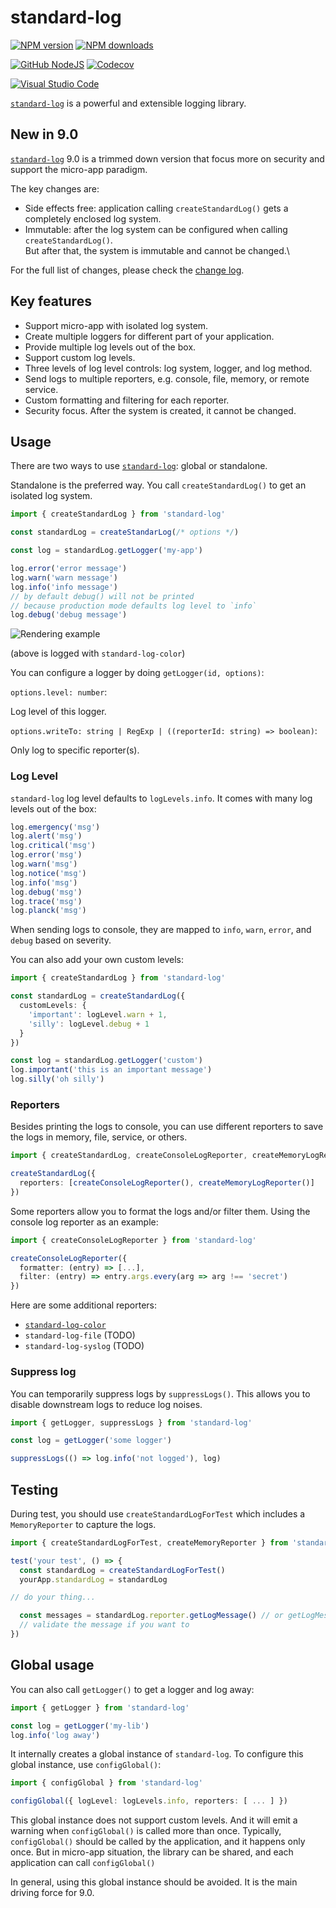 # standard-log

[![NPM version][npm-image]][npm-url]
[![NPM downloads][downloads-image]][downloads-url]

[![GitHub NodeJS][github-nodejs]][github-action-url]
[![Codecov][codecov-image]][codecov-url]

[![Visual Studio Code][vscode-image]][vscode-url]

[`standard-log`] is a powerful and extensible logging library.

## New in 9.0

[`standard-log`] 9.0 is a trimmed down version that focus more on security and support the micro-app paradigm.

The key changes are:

- Side effects free: application calling `createStandardLog()` gets a completely enclosed log system.
- Immutable: after the log system can be configured when calling `createStandardLog()`.\
  But after that, the system is immutable and cannot be changed.\

For the full list of changes, please check the [change log](./CHANGELOG.md).

## Key features

- Support micro-app with isolated log system.
- Create multiple loggers for different part of your application.
- Provide multiple log levels out of the box.
- Support custom log levels.
- Three levels of log level controls: log system, logger, and log method.
- Send logs to multiple reporters, e.g. console, file, memory, or remote service.
- Custom formatting and filtering for each reporter.
- Security focus. After the system is created, it cannot be changed.

## Usage

There are two ways to use [`standard-log`]: global or standalone.

Standalone is the preferred way.
You call `createStandardLog()` to get an isolated log system.

```ts
import { createStandardLog } from 'standard-log'

const standardLog = createStandarLog(/* options */)

const log = standardLog.getLogger('my-app')

log.error('error message')
log.warn('warn message')
log.info('info message')
// by default debug() will not be printed
// because production mode defaults log level to `info`
log.debug('debug message')
```

![Rendering example](images/2022-06-10-19-21-48.png)

(above is logged with `standard-log-color`)

You can configure a logger by doing `getLogger(id, options)`:

`options.level: number`:

Log level of this logger.

`options.writeTo: string | RegExp | ((reporterId: string) => boolean)`:

Only log to specific reporter(s).

### Log Level

`standard-log` log level defaults to `logLevels.info`.
It comes with many log levels out of the box:

```ts
log.emergency('msg')
log.alert('msg')
log.critical('msg')
log.error('msg')
log.warn('msg')
log.notice('msg')
log.info('msg')
log.debug('msg')
log.trace('msg')
log.planck('msg')
```

When sending logs to console, they are mapped to `info`, `warn`, `error`, and `debug` based on severity.

You can also add your own custom levels:

```ts
import { createStandardLog } from 'standard-log'

const standardLog = createStandardLog({
  customLevels: {
    'important': logLevel.warn + 1,
    'silly': logLevel.debug + 1
  }
})

const log = standardLog.getLogger('custom')
log.important('this is an important message')
log.silly('oh silly')
```

### Reporters

Besides printing the logs to console,
you can use different reporters to save the logs in memory, file, service, or others.

```ts
import { createStandardLog, createConsoleLogReporter, createMemoryLogReporter } from 'standard-log'

createStandardLog({
  reporters: [createConsoleLogReporter(), createMemoryLogReporter()]
})
```

Some reporters allow you to format the logs and/or filter them.
Using the console log reporter as an example:

```ts
import { createConsoleLogReporter } from 'standard-log'

createConsoleLogReporter({
  formatter: (entry) => [...],
  filter: (entry) => entry.args.every(arg => arg !== 'secret')
})
```

Here are some additional reporters:

- [`standard-log-color`]
- `standard-log-file` (TODO)
- `standard-log-syslog` (TODO)

### Suppress log

You can temporarily suppress logs by `suppressLogs()`.
This allows you to disable downstream logs to reduce log noises.

```ts
import { getLogger, suppressLogs } from 'standard-log'

const log = getLogger('some logger')

suppressLogs(() => log.info('not logged'), log)
```

## Testing

During test,
you should use `createStandardLogForTest` which includes a `MemoryReporter` to capture the logs.

```ts
import { createStandardLogForTest, createMemoryReporter } from 'standard-log'

test('your test', () => {
  const standardLog = createStandardLogForTest()
  yourApp.standardLog = standardLog

// do your thing...

  const messages = standardLog.reporter.getLogMessage() // or getLogMessageWithLevel()
  // validate the message if you want to
})
```

## Global usage

You can also call `getLogger()` to get a logger and log away:

```ts
import { getLogger } from 'standard-log'

const log = getLogger('my-lib')
log.info('log away')
```

It internally creates a global instance of `standard-log`.
To configure this global instance, use `configGlobal()`:

```ts
import { configGlobal } from 'standard-log'

configGlobal({ logLevel: logLevels.info, reporters: [ ... ] })
```

This global instance does not support custom levels.
And it will emit a warning when `configGlobal()` is called more than once.
Typically, `configGlobal()` should be called by the application, and it happens only once.
But in micro-app situation, the library can be shared, and each application can call `configGlobal()`

In general, using this global instance should be avoided.
It is the main driving force for 9.0.

[`just-func`]: https://github.com/justland/just-func-typescript
[`standard-log`]: https://github.com/unional/standard-log
[`standard-log-color`]: https://github.com/unional/standard-log/tree/master/packages/color
[codecov-image]: https://codecov.io/gh/unional/standard-log/branch/master/graph/badge.svg
[codecov-url]: https://codecov.io/gh/unional/standard-log
[downloads-image]: https://img.shields.io/npm/dm/standard-log.svg?style=flat
[downloads-url]: https://npmjs.org/package/standard-log
[github-action-url]: https://github.com/unional/standard-log/actions
[github-nodejs]: https://github.com/unional/standard-log/workflows/Node%20CI/badge.svg
[npm-image]: https://img.shields.io/npm/v/standard-log.svg?style=flat
[npm-url]: https://www.npmjs.com/package/standard-log
[vscode-image]: https://img.shields.io/badge/vscode-ready-green.svg
[vscode-url]: https://code.visualstudio.com/
